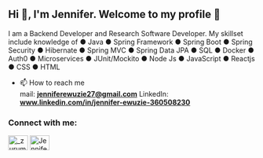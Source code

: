 
<h2>Hi 👋, I'm Jennifer. Welcome to my profile 🤝</h2>


I am a Backend Developer and Research Software Developer. 
My skillset include knowledge of ● Java ● Spring Framework ● Spring Boot  ● Spring Security ● Hibernate ● Spring MVC ● Spring Data JPA  ● SQL ● Docker ●  Auth0 ●  Microservices ● JUnit/Mockito ● Node Js ● JavaScript ● Reactjs ● CSS ● HTML
<br>

- 📫 How to reach me <br>mail: **jenniferewuzie27@gmail.com**
                     LinkedIn: **www.linkedin.com/in/jennifer-ewuzie-360508230**

<h3 align="left">Connect with me:</h3>
<p align="left">
<a href="https://twitter.com/Jennifer_Ewuzie?t=BhZ3U-j-qBNojWE74m0VuQ&s=09" target="blank"><img align="center" src="https://raw.githubusercontent.com/rahuldkjain/github-profile-readme-generator/master/src/images/icons/Social/twitter.svg" alt="_zurum" height="30" width="40" /></a>
<a href="www.linkedin.com/in/jennifer-ewuzie-360508230" target="blank"><img align="center" src="https://raw.githubusercontent.com/rahuldkjain/github-profile-readme-generator/master/src/images/icons/Social/linked-in-alt.svg" alt="Jennifer Ewuzie" height="30" width="40" /></a>
</p>